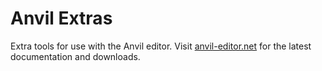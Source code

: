 # Anvil Extras

Extra tools for use with the Anvil editor. Visit [anvil-editor.net](http://anvil-editor.net) for the latest documentation and downloads.


